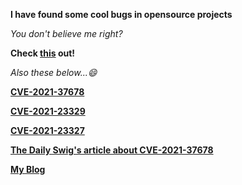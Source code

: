 **I have found some cool bugs in opensource projects**

*You don't believe me right?*

__Check [this](https://huntr.dev/users/arjunshibu) out!__

_Also these below...😄_

**[CVE-2021-37678](https://github.com/tensorflow/tensorflow/security/advisories/GHSA-r6jx-9g48-2r5r)**

**[CVE-2021-23329](https://snyk.io/vuln/SNYK-JS-NESTEDOBJECTASSIGN-1065977)**

**[CVE-2021-23327](https://snyk.io/vuln/SNYK-JS-APEXCHARTS-1062708)**

**[The Daily Swig's article about CVE-2021-37678](https://portswigger.net/daily-swig/deserialization-bug-in-tensorflow-machine-learning-framework-allowed-arbitrary-code-execution)**

**[My Blog](https://arjunshibu.tech)**
